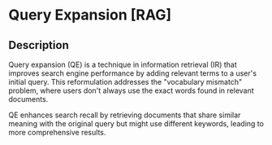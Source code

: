 # Query Expansion [RAG]

## Description

Query expansion (QE) is a technique in information retrieval (IR) that improves search engine performance by adding relevant terms to a user's initial query.
This reformulation addresses the "vocabulary mismatch" problem, where users don't always use the exact words found in relevant documents.

QE enhances search recall by retrieving documents that share similar meaning with the original query but might use different keywords, leading to more comprehensive results.
